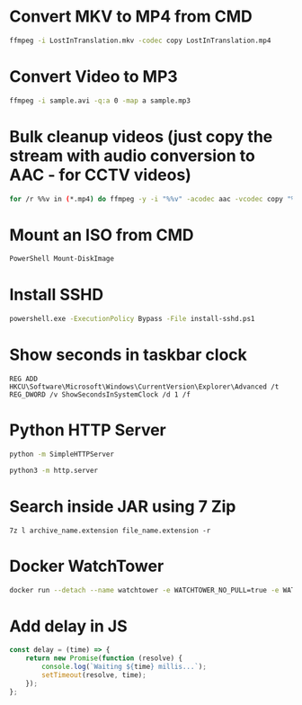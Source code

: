# Convert MKV to MP4 from CMD
```sh
ffmpeg -i LostInTranslation.mkv -codec copy LostInTranslation.mp4
```

# Convert Video to MP3

```sh
ffmpeg -i sample.avi -q:a 0 -map a sample.mp3
```

# Bulk cleanup videos (just copy the stream with audio conversion to AAC - for CCTV videos)
```sh
for /r %%v in (*.mp4) do ffmpeg -y -i "%%v" -acodec aac -vcodec copy "%%v.mp4"
```

# Mount an ISO from CMD
```powershell
PowerShell Mount-DiskImage
```

# Install SSHD
```sh
powershell.exe -ExecutionPolicy Bypass -File install-sshd.ps1
```

# Show seconds in taskbar clock
```regedit
REG ADD HKCU\Software\Microsoft\Windows\CurrentVersion\Explorer\Advanced /t REG_DWORD /v ShowSecondsInSystemClock /d 1 /f
```

# Python HTTP Server
```sh
python -m SimpleHTTPServer
```
```sh
python3 -m http.server
```

# Search inside JAR using 7 Zip
```
7z l archive_name.extension file_name.extension -r
```

# Docker WatchTower
```sh
docker run --detach --name watchtower -e WATCHTOWER_NO_PULL=true -e WATCHTOWER_POLL_INTERVAL=5 --volume /var/run/docker.sock:/var/run/docker.sock containrrr/watchtower
```

# Add delay in JS
```javascript
const delay = (time) => {
	return new Promise(function (resolve) {
		console.log(`Waiting ${time} millis...`);
		setTimeout(resolve, time);
	});
};
```
